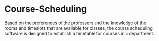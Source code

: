 # Course-Scheduling
Based on the preferences of the professors and the knowledge of the rooms and timeslots that are available for classes, the course scheduling software is designed to establish a timetable for courses in a department.

